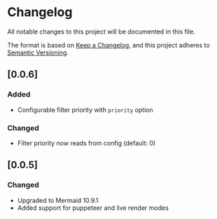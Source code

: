 # Changelog

All notable changes to this project will be documented in this file.

The format is based on [Keep a Changelog](https://keepachangelog.com/en/1.0.0/),
and this project adheres to [Semantic Versioning](https://semver.org/spec/v2.0.0.html).

## [0.0.6]

### Added
- Configurable filter priority with `priority` option

### Changed
- Filter priority now reads from config (default: 0)

## [0.0.5]

### Changed
- Upgraded to Mermaid 10.9.1
- Added support for puppeteer and live render modes
